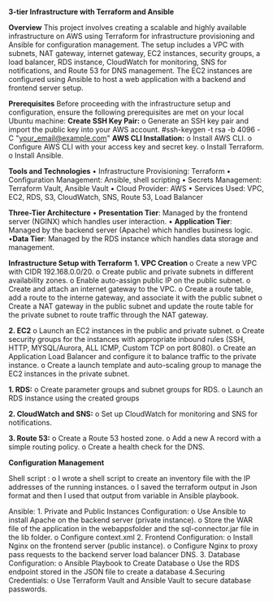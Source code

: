 **3-tier Infrastructure with Terraform and Ansible**

**Overview**
This project involves creating a scalable and highly available infrastructure on AWS using Terraform for infrastructure provisioning and
Ansible for configuration management. The setup includes a VPC with subnets, NAT gateway, internet gateway, EC2 instances, security groups, 
a load balancer, RDS instance, CloudWatch for monitoring, SNS for notifications, and Route 53 for DNS management. The EC2 instances are configured 
using Ansible to host a web application with a backend and frontend server setup.

**Prerequisites**
Before proceeding with the infrastructure setup and configuration, ensure the following prerequisites are met on your local Ubuntu machine:
**Create SSH Key Pair:**
    o Generate an SSH key pair and import the public key into your AWS account.
       #ssh-keygen -t rsa -b 4096 -C "your_email@example.com"
**AWS CLI Installation:**
    o Install AWS CLI.
    o Configure AWS CLI with your access key and secret key.
    o Install Terraform.
    o Install Ansible.

    
**Tools and Technologies**
      • Infrastructure Provisioning: Terraform
      • Configuration Management: Ansible, shell scripting
      • Secrets Management: Terraform Vault, Ansible Vault
      • Cloud Provider: AWS
      • Services Used: VPC, EC2, RDS, S3, CloudWatch, SNS, Route 53, Load Balancer

      
**Three-Tier Architecture**
      • **Presentation Tier**: Managed by the frontend server (NGINX) which handles user interaction.
      • **Application Tier**: Managed by the backend server (Apache) which handles business logic.
      •**Data Tier**: Managed by the RDS instance which handles data storage and management.

      
**Infrastructure Setup with Terraform**
**1. VPC Creation**
      o Create a new VPC with CIDR 192.168.0.0/20.
      o Create public and private subnets in different availability zones.
      o Enable auto-assign public IP on the public subnet. 
      o Create and attach an internet gateway to the VPC.
      o Create a route table, add a route to the interne gateway, and associate it with the public subnet
      o Create a NAT gateway in the public subnet and update the route table for the private subnet to route traffic through the NAT gateway.
      
**2. EC2**
      o Launch an EC2 instances in the public and private subnet.
      o Create security groups for the instances with appropriate inbound rules (SSH, HTTP, MYSQL/Aurora, ALL ICMP, Custom TCP on port 8080).
      o Create an Application Load Balancer and configure it to balance traffic to the private instance.
      o Create a launch template and auto-scaling group to manage the EC2 instances in the private subnet.

**1. RDS:**
      o Create parameter groups and subnet groups for RDS.
      o Launch an RDS instance using the created groups

**2. CloudWatch and SNS:**
      o Set up CloudWatch for monitoring and SNS for notifications.
    
**3. Route 53:**
    o Create a Route 53 hosted zone.
    o Add a new A record with a simple routing policy.
    o Create a health check for the DNS.
    
**Configuration Management**

Shell script :
    o I wrote a shell script to create an inventory file with the IP addresses of the running instances.
    o I saved the terraform output in Json format and then I used that output from variable in Ansible playbook.
      
Ansible:
      1. Private and Public Instances Configuration:
            o Use Ansible to install Apache on the backend server (private instance).
            o Store the WAR file of the application in the webappsfolder and the sql-connector.jar file in the lib folder.
            o Configure context.xml
      2. Frontend Configuration:
            o Install Nginx on the frontend server (public instance).
            o Configure Nginx to proxy pass requests to the backend server load balancer DNS.
      3. Database Configuration:
            o Ansible Playbook to Create Database
            o Use the RDS endpoint stored in the JSON file to create a database
      4.Securing Credentials:
            o Use Terraform Vault and Ansible Vault to secure database passwords.
